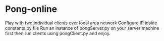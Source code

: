 # Pong-online
Play with two individual clients over local area network
Configure IP inside constants.py file
Run an instance of pongServer.py on your server machine first then run clients using pongClient.py and enjoy.
